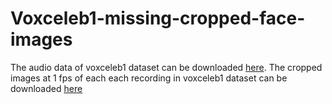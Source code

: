 # Voxceleb1-missing-cropped-face-images
The audio data of voxceleb1 dataset can be downloaded [here](http://www.robots.ox.ac.uk/~vgg/data/voxceleb/vox1.html). The cropped images at 1 fps of each each recording in voxceleb1 dataset can be downloaded [here](http://www.robots.ox.ac.uk/~vgg/research/CMBiometrics/)
